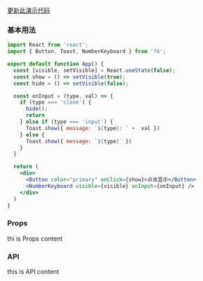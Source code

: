 <div class="block-panel">
        <a class="to-github-link" target="_blank" href=https://github.com/Webang/f6/tree/master/packages/f6/packages/number-keyboard/demo/basic.md>更新此演示代码</a>
        <h3>基本用法</h3>

```jsx
import React from 'react';
import { Button, Toast, NumberKeyboard } from 'f6';

export default function App() {
  const [visible, setVisible] = React.useState(false);
  const show = () => setVisible(true);
  const hide = () => setVisible(false);

  const onInput = (type, val) => {
    if (type === 'close') {
      hide();
      return 
    } else if (type === 'input') {
      Toast.show({ message: `${type}: ` +  val })
    } else {
      Toast.show({ message: `${type}` })
    }
  }

  return (
    <div>
      <Button color="primary" onClick={show}>点击显示</Button>
      <NumberKeyboard visible={visible} onInput={onInput} />
    </div>
  )
}
```
</div>
<div class="block-panel">

<h3>Props</h3>

thi is Props content


</div>
<div class="block-panel">

<h3>API</h3>

this is API content
</div>